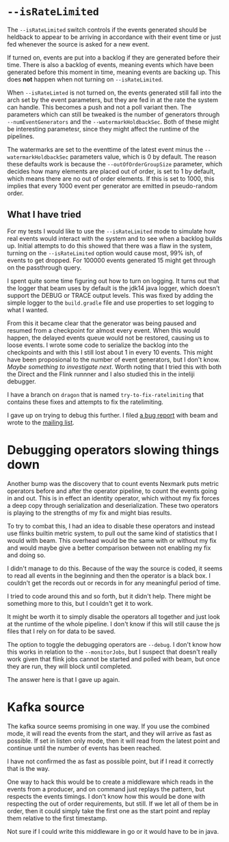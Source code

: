 # `--isRateLimited`

The `--isRateLimited` switch controls if the events generated should be heldback
to appear to be arriving in accordance with their event time or just fed whenever
the source is asked for a new event.

If turned on, events are put into a backlog if they are generated before their time.
There is also a backlog of events, meaning events which have been generated before this
moment in time, meaning events are backing up. This does **not** happen when not turning
on `--isRateLimited`.

When `--isRateLimted` is not turned on, the events generated still fall into the arch
set by the event parameters, but they are fed in at the rate the system can handle. This
becomes a push and not a poll variant then. The parameters which can still be tweaked is 
the number of generators through `--numEventGenerators` and the `--watermarkHoldbackSec`. 
Both of these might be interesting parametesr, since they might affect the runtime of the 
pipelines.

The watermarks are set to the eventtime of the latest event minus the
`--watermarkHoldbackSec` parameters value, which is 0 by default. The reason these
defaults work is because the `--outOfOrderGroupSize` parameter, which decides how many
elements are placed out of order, is set to 1 by default, which means there are no out
of order elements. If this is set to 1000, this implies that every 1000 event per
generator are emitted in pseudo-random order.

## What I have tried

For my tests I would like to use the `--isRateLimited` mode to simulate how real
events would interact with the system and to see when a backlog builds up. Initial
attempts to do this showed that there was a flaw in the system, turning on the
`--isRateLimited` option would cause most, 99% ish, of events to get dropped. For
100000 events generated 15 might get through on the passthrough query.

I spent quite some time figuring out how to turn on logging. It turns out that
the logger that beam uses by default is the jdk14 java logger, which doesn't support
the DEBUG or TRACE output levels. This was fixed by adding the simple logger
to the `build.gradle` file and use properties to set logging to what I wanted.

From this it became clear that the generator was being paused and resumed from
a checkpoint for almost every event. When this would happen, the delayed events
queue would not be restored, causing us to loose events. I wrote some code to
serialize the backlog into the checkpoints and with this I still lost about 1 in
every 10 events. This might have been proposional to the number of event generators,
but I don't know. *Maybe something to investigate next*. Worth noting that I tried
this with both the Direct and the Flink runnner and I also studied this in the
inteliji debugger.

I have a branch on `dragon` that is named `try-to-fix-ratelimiting` that contains
these fixes and attempts to fix the ratelimiting.

I gave up on trying to debug this further. I filed [a bug report](https://issues.apache.org/jira/browse/BEAM-11547)
with beam and wrote to the [mailing list](https://lists.apache.org/thread.html/r24e0541b33540c6c565f615989eeb64ef2c8dba4d1bd9b576b4a6128%40%3Cdev.beam.apache.org%3E).

# Debugging operators slowing things down

Another bump was the discovery that to count events Nexmark puts metric operators
before and after the operator pipeline, to count the events going in and out.
This is in effect an identity operator, which without my fix forces a deep copy
through serialization and deserialization. These two operators is playing to the
strengths of my fix and might bias results.

To try to combat this, I had an idea to disable these operators and instead use
flinks builtin metric system, to pull out the same kind of statistics that I would
with beam. This overhead would be the same with or without my fix and would maybe
give a better comparison between not enabling my fix and doing so.

I didn't manage to do this. Because of the way the source is coded, it seems to read
all events in the beginning and then the operator is a black box. I couldn't get the
records out or records in for any meaningful period of time.

I tried to code around this and so forth, but it didn't help. There might be something
more to this, but I couldn't get it to work.

It might be worth it to simply disable the operators all together and just look at the
runtime of the whole pipeline. I don't know if this will still cause the js files that
I rely on for data to be saved.

The option to toggle the debugging operators are `--debug`. I don't know how this works
in relation to the `--monitorJobs`, but I suspect that doesn't really work given that
flink jobs cannot be started and polled with beam, but once they are run, they will
block until completed.

The answer here is that I gave up again. 

# Kafka source

The kafka source seems promising in one way. If you use the combined mode, it will read
the events from the start, and they will arrive as fast as possible. If set in listen
only mode, then it will read from the latest point and continue until the number of events
has been reached.

I have not confirmed the as fast as possible point, but if I read it correctly that is the
way.

One way to hack this would be to create a middleware which reads in the events from a producer,
and on command just replays the pattern, but respects the events timings. I don't know how
this would be done with respecting the out of order requirements, but still. If we let
all of them be in order, then it could simply take the first one as the start point and
replay them relative to the first timestamp.

Not sure if I could write this middleware in go or it would have to be in java.
